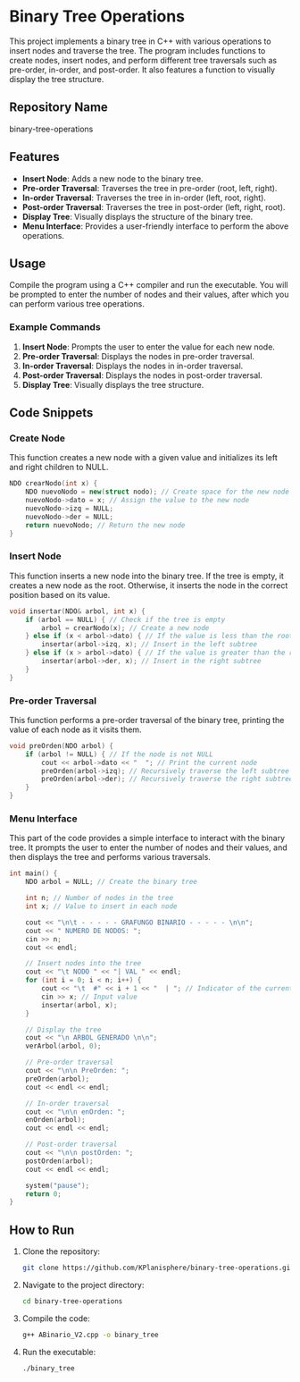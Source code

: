 # Binary Tree Operations

This project implements a binary tree in C++ with various operations to insert nodes and traverse the tree. The program includes functions to create nodes, insert nodes, and perform different tree traversals such as pre-order, in-order, and post-order. It also features a function to visually display the tree structure.

## Repository Name
binary-tree-operations

## Features

- **Insert Node**: Adds a new node to the binary tree.
- **Pre-order Traversal**: Traverses the tree in pre-order (root, left, right).
- **In-order Traversal**: Traverses the tree in in-order (left, root, right).
- **Post-order Traversal**: Traverses the tree in post-order (left, right, root).
- **Display Tree**: Visually displays the structure of the binary tree.
- **Menu Interface**: Provides a user-friendly interface to perform the above operations.

## Usage

Compile the program using a C++ compiler and run the executable. You will be prompted to enter the number of nodes and their values, after which you can perform various tree operations.

### Example Commands

1. **Insert Node**: Prompts the user to enter the value for each new node.
2. **Pre-order Traversal**: Displays the nodes in pre-order traversal.
3. **In-order Traversal**: Displays the nodes in in-order traversal.
4. **Post-order Traversal**: Displays the nodes in post-order traversal.
5. **Display Tree**: Visually displays the tree structure.

## Code Snippets

### Create Node

This function creates a new node with a given value and initializes its left and right children to NULL.

```cpp
NDO crearNodo(int x) {
    NDO nuevoNodo = new(struct nodo); // Create space for the new node
    nuevoNodo->dato = x; // Assign the value to the new node
    nuevoNodo->izq = NULL;
    nuevoNodo->der = NULL;
    return nuevoNodo; // Return the new node
}
```

### Insert Node

This function inserts a new node into the binary tree. If the tree is empty, it creates a new node as the root. Otherwise, it inserts the node in the correct position based on its value.

```cpp
void insertar(NDO& arbol, int x) {
    if (arbol == NULL) { // Check if the tree is empty
        arbol = crearNodo(x); // Create a new node
    } else if (x < arbol->dato) { // If the value is less than the root
        insertar(arbol->izq, x); // Insert in the left subtree
    } else if (x > arbol->dato) { // If the value is greater than the root
        insertar(arbol->der, x); // Insert in the right subtree
    }
}
```

### Pre-order Traversal

This function performs a pre-order traversal of the binary tree, printing the value of each node as it visits them.

```cpp
void preOrden(NDO arbol) {
    if (arbol != NULL) { // If the node is not NULL
        cout << arbol->dato << "  "; // Print the current node
        preOrden(arbol->izq); // Recursively traverse the left subtree
        preOrden(arbol->der); // Recursively traverse the right subtree
    }
}
```

### Menu Interface

This part of the code provides a simple interface to interact with the binary tree. It prompts the user to enter the number of nodes and their values, and then displays the tree and performs various traversals.

```cpp
int main() {
    NDO arbol = NULL; // Create the binary tree

    int n; // Number of nodes in the tree
    int x; // Value to insert in each node

    cout << "\n\t - - - - - GRAFUNGO BINARIO - - - - - \n\n";
    cout << " NUMERO DE NODOS: ";
    cin >> n;
    cout << endl;

    // Insert nodes into the tree
    cout << "\t NODO " << "| VAL " << endl;
    for (int i = 0; i < n; i++) {
        cout << "\t  #" << i + 1 << "  | "; // Indicator of the current node
        cin >> x; // Input value
        insertar(arbol, x);
    }

    // Display the tree
    cout << "\n ARBOL GENERADO \n\n";
    verArbol(arbol, 0);

    // Pre-order traversal
    cout << "\n\n PreOrden: ";
    preOrden(arbol);
    cout << endl << endl;

    // In-order traversal
    cout << "\n\n enOrden: ";
    enOrden(arbol);
    cout << endl << endl;

    // Post-order traversal
    cout << "\n\n postOrden: ";
    postOrden(arbol);
    cout << endl << endl;

    system("pause");
    return 0;
}
```
## How to Run

1. Clone the repository:
    ```bash
    git clone https://github.com/KPlanisphere/binary-tree-operations.git
    ```
2. Navigate to the project directory:
    ```bash
    cd binary-tree-operations
    ```
3. Compile the code:
    ```bash
    g++ ABinario_V2.cpp -o binary_tree
    ```
4. Run the executable:
    ```bash
    ./binary_tree
    ```

